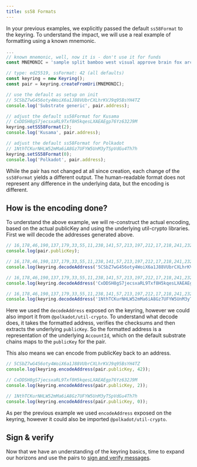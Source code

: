 ```yaml
---
title: ss58 Formats
---
```


In your previous examples, we explicitly passed the default `ss58Format` to the keyring. To understand the impact, we will use a real example of formatting using a known mnemonic.

```javascript
...
// known mnemonic, well, now it is - don't use it for funds
const MNEMONIC = 'sample split bamboo west visual approve brain fox arch impact relief smile';

// type: ed25519, ssFormat: 42 (all defaults)
const keyring = new Keyring();
const pair = keyring.createFromUri(MNEMONIC);

// use the default as setup on init
// 5CSbZ7wG456oty4WoiX6a1J88VUbrCXLhrKVJ9q95BsYH4TZ
console.log('Substrate generic', pair.address);

// adjust the default ss58Format for Kusama
// CxDDSH8gS7jecsxaRL9Txf8H5kqesLXAEAEgp76Yz632J9M
keyring.setSS58Format(2);
console.log('Kusama', pair.address);

// adjust the default ss58Format for Polkadot
// 1NthTCKurNHLW52mMa6iA8Gz7UFYW5UnM3yTSpVdGu4Th7h
keyring.setSS58Format(0);
console.log('Polkadot', pair.address);
```

While the pair has not changed at all since creation, each change of the `ss58Format` yields a different output. The human-readable format does not represent any difference in the underlying data, but the encoding is different.


## How is the encoding done?

To understand the above example, we will re-construct the actual encoding, based on the actual publicKey and using the underlying util-crypto libraries. First we will decode the addresses generated above.

```javascript
// 16,178,46,190,137,179,33,55,11,238,141,57,213,197,212,17,218,241,232,252,145,201,209,83,64,68,89,15,31,150,110,188
console.log(pair.publicKey);

// 16,178,46,190,137,179,33,55,11,238,141,57,213,197,212,17,218,241,232,252,145,201,209,83,64,68,89,15,31,150,110,188
console.log(keyring.decodeAddress('5CSbZ7wG456oty4WoiX6a1J88VUbrCXLhrKVJ9q95BsYH4TZ'));

// 16,178,46,190,137,179,33,55,11,238,141,57,213,197,212,17,218,241,232,252,145,201,209,83,64,68,89,15,31,150,110,188
console.log(keyring.decodeAddress('CxDDSH8gS7jecsxaRL9Txf8H5kqesLXAEAEgp76Yz632J9M'));

// 16,178,46,190,137,179,33,55,11,238,141,57,213,197,212,17,218,241,232,252,145,201,209,83,64,68,89,15,31,150,110,188
console.log(keyring.decodeAddress('1NthTCKurNHLW52mMa6iA8Gz7UFYW5UnM3yTSpVdGu4Th7h'));
```

Here we used the `decodeAddress` exposed on the keyring, however we could also import it from `@polkadot/util-crypto`. To understand what decode does, it takes the formatted address, verifies the checksums and then extracts the underlying `publicKey`. So the formatted address is a representation of the underlying `AccountId`, which on the default substrate chains maps to the `publicKey` for the pair.

This also means we can encode from publicKey back to an address.

```javascript
// 5CSbZ7wG456oty4WoiX6a1J88VUbrCXLhrKVJ9q95BsYH4TZ
console.log(keyring.encodeAddress(pair.publicKey, 42));

// CxDDSH8gS7jecsxaRL9Txf8H5kqesLXAEAEgp76Yz632J9M
console.log(keyring.encodeAddress(pair.publicKey, 2));

// 1NthTCKurNHLW52mMa6iA8Gz7UFYW5UnM3yTSpVdGu4Th7h
console.log(keyring.encodeAddress(pair.publicKey, 0));
```

As per the previous example we used `encodeAddress` exposed on the keyring, however it could also be imported `@polkadot/util-crypto`.


## Sign & verify

Now that we have an understanding of the keyring basics, time to expand our horizons and use the pairs to [sign and verify messages](sign-verify.md).

